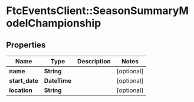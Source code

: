 # FtcEventsClient::SeasonSummaryModelChampionship

## Properties
Name | Type | Description | Notes
------------ | ------------- | ------------- | -------------
**name** | **String** |  | [optional] 
**start_date** | **DateTime** |  | [optional] 
**location** | **String** |  | [optional] 

